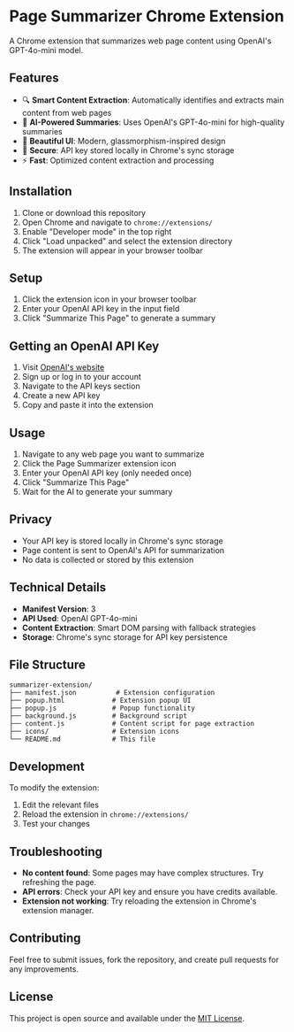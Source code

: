 # Page Summarizer Chrome Extension

A Chrome extension that summarizes web page content using OpenAI's GPT-4o-mini model.

## Features

- 🔍 **Smart Content Extraction**: Automatically identifies and extracts main content from web pages
- 🤖 **AI-Powered Summaries**: Uses OpenAI's GPT-4o-mini for high-quality summaries
- 🎨 **Beautiful UI**: Modern, glassmorphism-inspired design
- 🔐 **Secure**: API key stored locally in Chrome's sync storage
- ⚡ **Fast**: Optimized content extraction and processing

## Installation

1. Clone or download this repository
2. Open Chrome and navigate to `chrome://extensions/`
3. Enable "Developer mode" in the top right
4. Click "Load unpacked" and select the extension directory
5. The extension will appear in your browser toolbar

## Setup

1. Click the extension icon in your browser toolbar
2. Enter your OpenAI API key in the input field
3. Click "Summarize This Page" to generate a summary

## Getting an OpenAI API Key

1. Visit [OpenAI's website](https://platform.openai.com/)
2. Sign up or log in to your account
3. Navigate to the API keys section
4. Create a new API key
5. Copy and paste it into the extension

## Usage

1. Navigate to any web page you want to summarize
2. Click the Page Summarizer extension icon
3. Enter your OpenAI API key (only needed once)
4. Click "Summarize This Page"
5. Wait for the AI to generate your summary

## Privacy

- Your API key is stored locally in Chrome's sync storage
- Page content is sent to OpenAI's API for summarization
- No data is collected or stored by this extension

## Technical Details

- **Manifest Version**: 3
- **API Used**: OpenAI GPT-4o-mini
- **Content Extraction**: Smart DOM parsing with fallback strategies
- **Storage**: Chrome's sync storage for API key persistence

## File Structure

```
summarizer-extension/
├── manifest.json          # Extension configuration
├── popup.html            # Extension popup UI
├── popup.js              # Popup functionality
├── background.js         # Background script
├── content.js            # Content script for page extraction
├── icons/                # Extension icons
└── README.md             # This file
```

## Development

To modify the extension:

1. Edit the relevant files
2. Reload the extension in `chrome://extensions/`
3. Test your changes

## Troubleshooting

- **No content found**: Some pages may have complex structures. Try refreshing the page.
- **API errors**: Check your API key and ensure you have credits available.
- **Extension not working**: Try reloading the extension in Chrome's extension manager.

## Contributing

Feel free to submit issues, fork the repository, and create pull requests for any improvements.

## License

This project is open source and available under the [MIT License](LICENSE).
